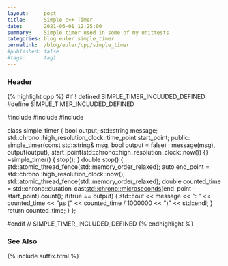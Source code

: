 ```yaml
---
layout:     post
title:      Simple c++ Timer
date:       2021-06-01 12:25:00
summary:    Simple timer used in some of my unittests
categories: blog euler simple_timer
permalink:  /blog/euler/cpp/simple_timer
#published: false
#tags:      tag1
---
```


### Header

{% highlight cpp %}
#if ! defined SIMPLE_TIMER_INCLUDED_DEFINED
#define SIMPLE_TIMER_INCLUDED_DEFINED

#include <atomic>
#include <chrono>
#include <iostream>

class simple_timer 
{
  bool output;
  std::string message;
  std::chrono::high_resolution_clock::time_point start_point;
  public:
    simple_timer(const std::string& msg, bool output = false) : message(msg), 
                                                                output(output),
                                                                start_point(std::chrono::high_resolution_clock::now()) {}
    ~simple_timer() {
      stop();
    }
    double stop()
    {
      std::atomic_thread_fence(std::memory_order_relaxed);
      auto end_point = std::chrono::high_resolution_clock::now();
      std::atomic_thread_fence(std::memory_order_relaxed);
      double counted_time = std::chrono::duration_cast<std::chrono::microseconds>(end_point - start_point).count();
      if(true == output) {
        std::cout << message << ": " << counted_time << "μs (" << counted_time / 1000000 << ")" << std::endl;
      }
      return counted_time;
    }
};

#endif // SIMPLE_TIMER_INCLUDED_DEFINED
{% endhighlight %}

### See Also
{% include suffix.html %}
